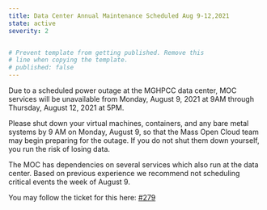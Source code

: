 ```yaml
---
title: Data Center Annual Maintenance Scheduled Aug 9-12,2021
state: active
severity: 2


# Prevent template from getting published. Remove this
# line when copying the template.
# published: false
---
```

Due to a scheduled power outage at the MGHPCC data center, MOC services will be unavailable from Monday, August 9, 2021 at 9AM through Thursday, August 12, 2021 at 5PM.

 

Please shut down your virtual machines, containers, and any bare metal systems by 9 AM on Monday, August 9, so that the Mass Open Cloud team may begin preparing for the outage. If you do not shut them down yourself, you run the risk of losing data.

 

The MOC has dependencies on several services which also run at the data center.  Based on previous experience we recommend not scheduling critical events the week of August 9.

You may follow the ticket for this here: [#279](https://github.com/CCI-MOC/ops-issues/issues/279)

<!--

========================
HOW TO USE THIS TEMPLATE
========================

Creating a new status entry:

1. Set `title:` to a descriptive title.

2. Remove `published: false`.

3. Optionally set a `severity`. By default, posts have a severity of 1
   (mild). You can also select 0 (low) or 2 (critical).

4. Save this as _posts/YYYY-MM-DD-short-title.md.

Marking an existing status entry as resolved:

1. Remove the `state` setting from the frontmatter.

-->
